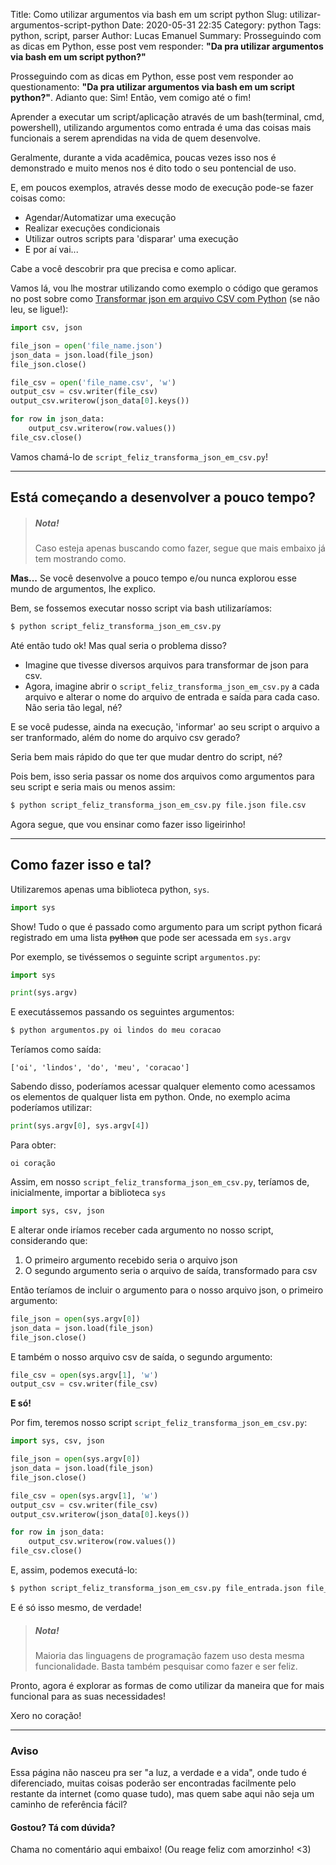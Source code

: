 Title: Como utilizar argumentos via bash em um script python
Slug: utilizar-argumentos-script-python
Date: 2020-05-31 22:35
Category: python
Tags: python, script, parser
Author: Lucas Emanuel
Summary: Prosseguindo com as dicas em Python, esse post vem responder: **"Da pra utilizar argumentos via bash em um script python?"**

Prosseguindo com as dicas em Python, esse post vem responder ao questionamento: **"Da pra utilizar argumentos via bash em um script python?"**. Adianto que: Sim! Então, vem comigo até o fim!

Aprender a executar um script/aplicação através de um bash(terminal, cmd, powershell), utilizando argumentos como entrada é uma das coisas mais funcionais a serem aprendidas na vida de quem desenvolve.

Geralmente, durante a vida acadêmica, poucas vezes isso nos é demonstrado e muito menos nos é dito todo o seu pontencial de uso. 

E, em poucos exemplos, através desse modo de execução pode-se fazer coisas como:

- Agendar/Automatizar uma execução
- Realizar execuções condicionais
- Utilizar outros scripts para 'disparar' uma execução
- E por aí vai... 

Cabe a você descobrir pra que precisa e como aplicar.

Vamos lá, vou lhe mostrar utilizando como exemplo o código que geramos no post sobre como [Transformar json em arquivo CSV com Python](https://lucasebs.github.io/posts/2020/05/json-to-csv-python/) (se não leu, se ligue!):

```python
import csv, json

file_json = open('file_name.json')
json_data = json.load(file_json)
file_json.close()

file_csv = open('file_name.csv', 'w')
output_csv = csv.writer(file_csv)
output_csv.writerow(json_data[0].keys())

for row in json_data:
    output_csv.writerow(row.values())
file_csv.close()
```

Vamos chamá-lo de `script_feliz_transforma_json_em_csv.py`!

------------------------------

## Está começando a desenvolver a pouco tempo?

> ##### Nota!
> Caso esteja apenas buscando como fazer, segue que mais embaixo já tem mostrando como. 

**Mas...** Se você desenvolve a pouco tempo e/ou nunca explorou esse mundo de argumentos, lhe explico.

Bem, se fossemos executar nosso script via bash utilizaríamos:

```bash
$ python script_feliz_transforma_json_em_csv.py
```

Até então tudo ok! Mas qual seria o problema disso? 

- Imagine que tivesse diversos arquivos para transformar de json para csv. 
- Agora, imagine abrir o `script_feliz_transforma_json_em_csv.py` a cada arquivo e alterar o nome do arquivo de entrada e saída para cada caso. Não seria tão legal, né?

E se você pudesse, ainda na execução, 'informar' ao seu script o arquivo a ser tranformado, além do nome do arquivo csv gerado?  

Seria bem mais rápido do que ter que mudar dentro do script, né?

Pois bem, isso seria passar os nome dos arquivos como argumentos para seu script e seria mais ou menos assim:

```bash
$ python script_feliz_transforma_json_em_csv.py file.json file.csv
```

Agora segue, que vou ensinar como fazer isso ligeirinho!

------------------------------

## Como fazer isso e tal?

Utilizaremos apenas uma biblioteca python, `sys`.

```python
import sys
```

Show! Tudo o que é passado como argumento para um script python ficará registrado em uma lista ~~python~~ que pode ser acessada em `sys.argv`

Por exemplo, se tivéssemos o seguinte script `argumentos.py`:

```python
import sys

print(sys.argv)
```

E executássemos passando os seguintes argumentos:

```bash
$ python argumentos.py oi lindos do meu coracao
```

Teríamos como saída:

    ['oi', 'lindos', 'do', 'meu', 'coracao']

Sabendo disso, poderíamos acessar qualquer elemento como acessamos os elementos de qualquer lista em python. Onde, no exemplo acima poderíamos utilizar:

```python
print(sys.argv[0], sys.argv[4])
```

Para obter:

    oi coração

Assim, em nosso `script_feliz_transforma_json_em_csv.py`, teríamos de, inicialmente, importar a biblioteca `sys`

```python
import sys, csv, json
```

E alterar onde iríamos receber cada argumento no nosso script, considerando que:

1. O primeiro argumento recebido seria o arquivo json
2. O segundo argumento seria o arquivo de saída, transformado para csv

Então teríamos de incluir o argumento para o nosso arquivo json, o primeiro argumento:

```python
file_json = open(sys.argv[0])
json_data = json.load(file_json)
file_json.close()
```

E também o nosso arquivo csv de saída, o segundo argumento:

```python
file_csv = open(sys.argv[1], 'w')
output_csv = csv.writer(file_csv)
```

**E só!**

Por fim, teremos nosso script `script_feliz_transforma_json_em_csv.py`:

```python
import sys, csv, json

file_json = open(sys.argv[0])
json_data = json.load(file_json)
file_json.close()

file_csv = open(sys.argv[1], 'w')
output_csv = csv.writer(file_csv)
output_csv.writerow(json_data[0].keys())

for row in json_data:
    output_csv.writerow(row.values())
file_csv.close()
```

E, assim, podemos executá-lo:

```bash
$ python script_feliz_transforma_json_em_csv.py file_entrada.json file_saida.csv
```

E é só isso mesmo, de verdade! 

> ##### Nota! 
> Maioria das linguagens de programação fazem uso desta mesma funcionalidade. Basta também pesquisar como fazer e ser feliz.

Pronto, agora é explorar as formas de como utilizar da maneira que for mais funcional para as suas necessidades! 

Xero no coração!

------

### Aviso

Essa página não nasceu pra ser "a luz, a verdade e a vida", onde tudo é diferenciado, muitas coisas poderão ser encontradas facilmente pelo restante da internet (como quase tudo), mas quem sabe aqui não seja um caminho de referência fácil? 


#### Gostou? Tá com dúvida?

Chama no comentário aqui embaixo! (Ou reage feliz com amorzinho! <3)